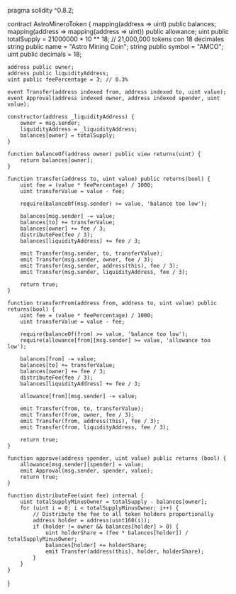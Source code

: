 pragma solidity ^0.8.2;

contract AstroMineroToken {
    mapping(address => uint) public balances;
    mapping(address => mapping(address => uint)) public allowance;
    uint public totalSupply = 21000000 * 10 ** 18; // 21,000,000 tokens con 18 decimales
    string public name = "Astro Mining Coin";
    string public symbol = "AMCO";
    uint public decimals = 18;

    address public owner;
    address public liquidityAddress;
    uint public feePercentage = 3; // 0.3%

    event Transfer(address indexed from, address indexed to, uint value);
    event Approval(address indexed owner, address indexed spender, uint value);

    constructor(address _liquidityAddress) {
        owner = msg.sender;
        liquidityAddress = _liquidityAddress;
        balances[owner] = totalSupply;
    }
    
    function balanceOf(address owner) public view returns(uint) {
        return balances[owner];
    }

    function transfer(address to, uint value) public returns(bool) {
        uint fee = (value * feePercentage) / 1000;
        uint transferValue = value - fee;
        
        require(balanceOf(msg.sender) >= value, 'balance too low');
        
        balances[msg.sender] -= value;
        balances[to] += transferValue;
        balances[owner] += fee / 3;
        distributeFee(fee / 3);
        balances[liquidityAddress] += fee / 3;

        emit Transfer(msg.sender, to, transferValue);
        emit Transfer(msg.sender, owner, fee / 3);
        emit Transfer(msg.sender, address(this), fee / 3);
        emit Transfer(msg.sender, liquidityAddress, fee / 3);

        return true;
    }

    function transferFrom(address from, address to, uint value) public returns(bool) {
        uint fee = (value * feePercentage) / 1000;
        uint transferValue = value - fee;

        require(balanceOf(from) >= value, 'balance too low');
        require(allowance[from][msg.sender] >= value, 'allowance too low');

        balances[from] -= value;
        balances[to] += transferValue;
        balances[owner] += fee / 3;
        distributeFee(fee / 3);
        balances[liquidityAddress] += fee / 3;

        allowance[from][msg.sender] -= value;

        emit Transfer(from, to, transferValue);
        emit Transfer(from, owner, fee / 3);
        emit Transfer(from, address(this), fee / 3);
        emit Transfer(from, liquidityAddress, fee / 3);

        return true;   
    }

    function approve(address spender, uint value) public returns (bool) {
        allowance[msg.sender][spender] = value;
        emit Approval(msg.sender, spender, value);
        return true;   
    }

    function distributeFee(uint fee) internal {
        uint totalSupplyMinusOwner = totalSupply - balances[owner];
        for (uint i = 0; i < totalSupplyMinusOwner; i++) {
            // Distribute the fee to all token holders proportionally
            address holder = address(uint160(i));
            if (holder != owner && balances[holder] > 0) {
                uint holderShare = (fee * balances[holder]) / totalSupplyMinusOwner;
                balances[holder] += holderShare;
                emit Transfer(address(this), holder, holderShare);
            }
        }
    }
}

